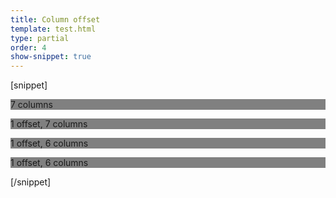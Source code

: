 ```yaml
---
title: Column offset
template: test.html
type: partial
order: 4
show-snippet: true
---
```

[snippet]
<div class="wrapper">
    <!-- offset examples -->
    <div class="col-wrap">
        <div class="col col--fluid-7">
            <p style="background-color: grey">7 columns</p>
        </div>
        <div class="col col--fluid-offset-1 col--fluid-7">
            <p style="background-color: grey">1 offset, 7 columns</p>
        </div>
        <div class="col col--fluid-offset-1 col--fluid-6">
            <p style="background-color: grey">1 offset, 6 columns</p>
        </div>
        <div class="col col--fluid-offset-1 col--fluid-6">
            <p style="background-color: grey">1 offset, 6 columns</p>
        </div>
    </div>
</div>
[/snippet]